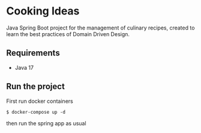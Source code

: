 # Cooking Ideas

Java Spring Boot project for the management of culinary recipes, created to learn the best practices
of Domain Driven
Design.

## Requirements

- Java 17

## Run the project

First run docker containers

```shell
$ docker-compose up -d
```

then run the spring app as usual
